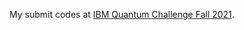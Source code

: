My submit codes at [IBM Quantum Challenge Fall 2021](https://challenges.quantum-computing.ibm.com/fall-2021).
